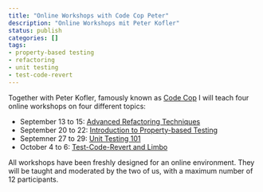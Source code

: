 ```yaml
---
title: "Online Workshops with Code Cop Peter"
description: "Online Workshops mit Peter Kofler"
status: publish
categories: []
tags:
- property-based testing
- refactoring
- unit testing
- test-code-revert
---
```


Together with Peter Kofler, famously known as [Code Cop](http://blog.code-cop.org/) 
I will teach four online workshops on four different topics:

- September 13 to 15: [Advanced Refactoring Techniques](https://blog.code-cop.org/p/workshop-advanced-refactoring-techniques.html)
- September 20 to 22: [Introduction to Property-based Testing](https://blog.code-cop.org/p/workshop-introduction-to-property-based.html)
- Septemner 27 to 29: [Unit Testing 101](https://blog.code-cop.org/p/workshop-unit-testing-101.html)
- October 4 to 6: [Test-Code-Revert and Limbo](https://blog.code-cop.org/p/workshop-test-commit-revert-and-limbo.html)

All workshops have been freshly designed for an online environment. 
They will be taught and moderated by the two of us, with a maximum number of 12 participants.


